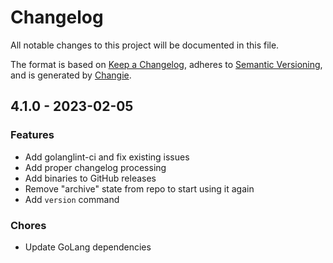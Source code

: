 # Changelog
All notable changes to this project will be documented in this file.

The format is based on [Keep a Changelog](https://keepachangelog.com/en/1.0.0/),
adheres to [Semantic Versioning](https://semver.org/spec/v2.0.0.html),
and is generated by [Changie](https://github.com/miniscruff/changie).


## 4.1.0 - 2023-02-05

### Features

* Add golanglint-ci and fix existing issues
* Add proper changelog processing
* Add binaries to GitHub releases
* Remove "archive" state from repo to start using it again
* Add `version` command

### Chores

* Update GoLang dependencies
